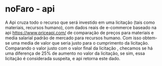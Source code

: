 # noFaro - api

A Api cruza todo o recurso que será investido em uma licitação  (tais como materiais, recursos humano), com dados reais de e-commerce baseado na api https://www.priceapi.com/ de comparação de preços para materiais   e media salarial  padrão de mercado para recursos humano. Com isso obtem-se uma media de valor que seria justo para o cumprimento da licitação. Comparando o valor justo com o valor  final da licitação , checamos se há uma diferença de 25% de aumento no valor da licitação,  se sim, essa licitação é considerada suspeita, e api retorna este dado.

